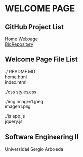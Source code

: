 WELCOME PAGE
==========

GitHub Project List
----
<a href="http://lbruges.github.io"> Home Webpage </a> <br>
<a href="https://github.com/lbruges/rbe"> BioRepository </a> <br>

Welcome Page File List
----
./
README.MD <br>
home.html <br>
index.html <br>

./css
styles.css

./img
imagen1.jpeg <br>
imagen1.png <br>

./js
app.js <br>
jquery.js <br>

Software Engineering II
----
Universidad Sergio Arboleda
